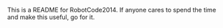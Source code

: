 This is a README for RobotCode2014. If anyone cares to spend the time and make this useful, go for it.
